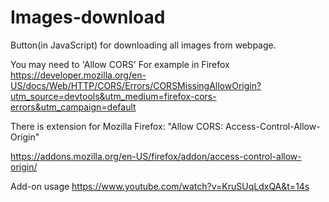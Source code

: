 # Images-download
Button(in JavaScript) for downloading all images from webpage.

You may need to 'Allow CORS'
For example in Firefox
https://developer.mozilla.org/en-US/docs/Web/HTTP/CORS/Errors/CORSMissingAllowOrigin?utm_source=devtools&utm_medium=firefox-cors-errors&utm_campaign=default

There is extension for Mozilla Firefox:
"Allow CORS: Access-Control-Allow-Origin"

https://addons.mozilla.org/en-US/firefox/addon/access-control-allow-origin/

Add-on usage
https://www.youtube.com/watch?v=KruSUqLdxQA&t=14s

